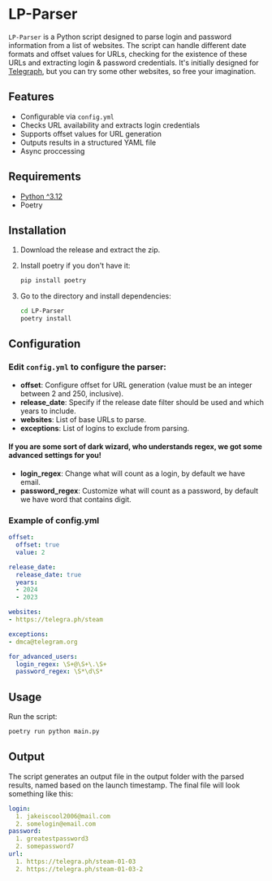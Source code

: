 # LP-Parser
`LP-Parser` is a Python script designed to parse login and password information from a list of websites. 
The script can handle different date formats and offset values for URLs, checking for the existence of these URLs and extracting login & password credentials. 
It's initially designed for [Telegraph](https://telegra.ph/), but you can try some other websites, so free your imagination.

## Features
- Configurable via `config.yml`
- Checks URL availability and extracts login credentials
- Supports offset values for URL generation
- Outputs results in a structured YAML file
- Async proccessing 

## Requirements
- [Python ^3.12](https://www.python.org/downloads/)
- Poetry

## Installation
1. Download the release and extract the zip.

2. Install poetry if you don't have it:
    ```bash
    pip install poetry
    ```

3. Go to the directory and install dependencies:
    ```bash
    cd LP-Parser
    poetry install
    ```

## Configuration
### Edit `config.yml` to configure the parser:
   - **offset**: Configure offset for URL generation (value must be an integer between 2 and 250, inclusive).
   - **release_date**: Specify if the release date filter should be used and which years to include.
   - **websites**: List of base URLs to parse.
   - **exceptions**: List of logins to exclude from parsing.
#### If you are some sort of dark wizard, who understands regex, we got some advanced settings for you!
   - **login_regex**: Change what will count as a login, by default we have email.
   - **password_regex**: Customize what will count as a password, by default we have word that contains digit.
### Example of config.yml
```yaml
offset:
  offset: true
  value: 2

release_date:
  release_date: true
  years:
  - 2024
  - 2023

websites:
- https://telegra.ph/steam

exceptions: 
- dmca@telegram.org

for_advanced_users:
  login_regex: \S+@\S+\.\S+
  password_regex: \S*\d\S*
```

## Usage
Run the script:
```bash
poetry run python main.py
```
   
## Output
The script generates an output file in the output folder with the parsed results, named based on the launch timestamp.
The final file will look something like this:
```yaml
login:
  1. jakeiscool2006@mail.com
  2. somelogin@email.com
password:
  1. greatestpassword3
  2. somepassword7
url:
  1. https://telegra.ph/steam-01-03
  2. https://telegra.ph/steam-01-03-2
```
